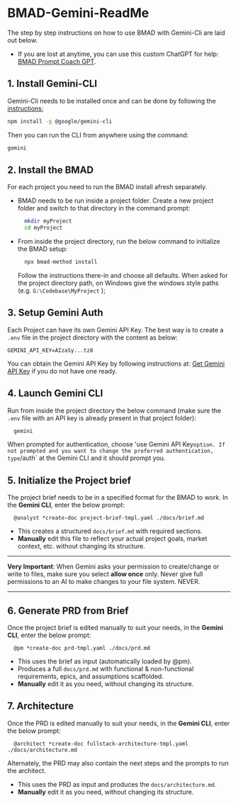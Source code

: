 # BMAD-Gemini-ReadMe
The step by step instructions on how to use BMAD with Gemini-Cli are laid out below. 
  - If you are lost at anytime, you can use this custom ChatGPT for help: [BMAD Prompt Coach GPT](https://chatgpt.com/g/g-68762edf94388191a94f75531cba55fc-bmad-prompt-coach).

## 1. Install Gemini-CLI
Gemini-Cli needs to be installed once and can be done by following the [instructions](https://github.com/google-gemini/gemini-cli); 
```sh
npm install -g @google/gemini-cli
```
Then you can run the CLI from anywhere using the command:
```sh
gemini
```

## 2. Install the BMAD
For each project you need to run the BMAD install afresh separately.
  - BMAD needs to be run inside a project folder. Create a new project folder and switch to that directory in the command prompt:
    ```sh
      mkdir myProject
      cd myProject
    ```
  - From inside the project directory, run the below command to initialize the BMAD setup:
    ```sh
      npx bmad-method install
    ```
    Follow the instructions there-in and choose all defaults. When asked for the project directory path, on Windows give the windows style paths (e.g. `G:\Codebase\MyProject` );
    
## 3. Setup Gemini Auth
Each Project can have its own Gemini API Key. The best way is to create a `.env` file in the project directory with the content as below:
  ```.env
  GEMINI_API_KEY=AIzaSy...tz8
  ```
You can obtain the Gemini API Key by following instructions at: [Get Gemini API Key](https://goo.gle/gemini-cli-docs-auth#gemini-api-key) if you do not have one ready.

## 4. Launch Gemini CLI
Run from inside the project directory the below command (make sure the `.env` file with an API key is already present in that project folder):
  ```sh
    gemini
  ```
When prompted for authentication, choose 'use Gemini API Key` option. If not prompted and you want to change the preferred authentication, type `/auth` at the Gemini CLI and it should prompt you.

## 5. Initialize the Project brief
The project brief needs to be in a specified format for the BMAD to work. In the **Gemini CLI**, enter the below prompt:
  ```
    @analyst *create-doc project-brief-tmpl.yaml ./docs/brief.md
  ```
  - This creates a structured `docs/brief.md` with required sections.
  - **Manually** edit this file to reflect your actual project goals, market context, etc. without changing its structure.

----------
**Very Important**: When Gemini asks your permission to create/change or write to files, make sure you select **allow once** only. Never give full permissions to an AI to make changes to your file system. NEVER.

----------

## 6. Generate PRD from Brief
Once the project brief is edited manually to suit your needs, in the **Gemini CLI**, enter the below prompt:
  ```
    @pm *create-doc prd-tmpl.yaml ./docs/prd.md 
  ```
  - This uses the brief as input (automatically loaded by @pm).
  - Produces a full `docs/prd.md` with functional & non-functional requirements, epics, and assumptions scaffolded.
  - **Manually** edit it as you need, without changing its structure.

## 7. Architecture
Once the PRD is edited manually to suit your needs, in the **Gemini CLI**, enter the below prompt:
  ```
    @architect *create-doc fullstack-architecture-tmpl.yaml ./docs/architecture.md
  ```
Alternately, the PRD may also contain the next steps and the prompts to run the architect.
  - This uses the PRD as input and produces the `docs/architecture.md`.
  - **Manually** edit it as you need, without changing its structure.
